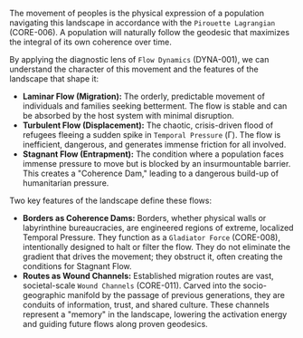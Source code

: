 The movement of peoples is the physical expression of a population navigating this landscape in accordance with the `Pirouette Lagrangian` (CORE-006). A population will naturally follow the geodesic that maximizes the integral of its own coherence over time.

By applying the diagnostic lens of `Flow Dynamics` (DYNA-001), we can understand the character of this movement and the features of the landscape that shape it:

*   **Laminar Flow (Migration):** The orderly, predictable movement of individuals and families seeking betterment. The flow is stable and can be absorbed by the host system with minimal disruption.
*   **Turbulent Flow (Displacement):** The chaotic, crisis-driven flood of refugees fleeing a sudden spike in `Temporal Pressure` (Γ). The flow is inefficient, dangerous, and generates immense friction for all involved.
*   **Stagnant Flow (Entrapment):** The condition where a population faces immense pressure to move but is blocked by an insurmountable barrier. This creates a "Coherence Dam," leading to a dangerous build-up of humanitarian pressure.

Two key features of the landscape define these flows:

*   **Borders as Coherence Dams:** Borders, whether physical walls or labyrinthine bureaucracies, are engineered regions of extreme, localized Temporal Pressure. They function as a `Gladiator Force` (CORE-008), intentionally designed to halt or filter the flow. They do not eliminate the gradient that drives the movement; they obstruct it, often creating the conditions for Stagnant Flow.
*   **Routes as Wound Channels:** Established migration routes are vast, societal-scale `Wound Channels` (CORE-011). Carved into the socio-geographic manifold by the passage of previous generations, they are conduits of information, trust, and shared culture. These channels represent a "memory" in the landscape, lowering the activation energy and guiding future flows along proven geodesics.